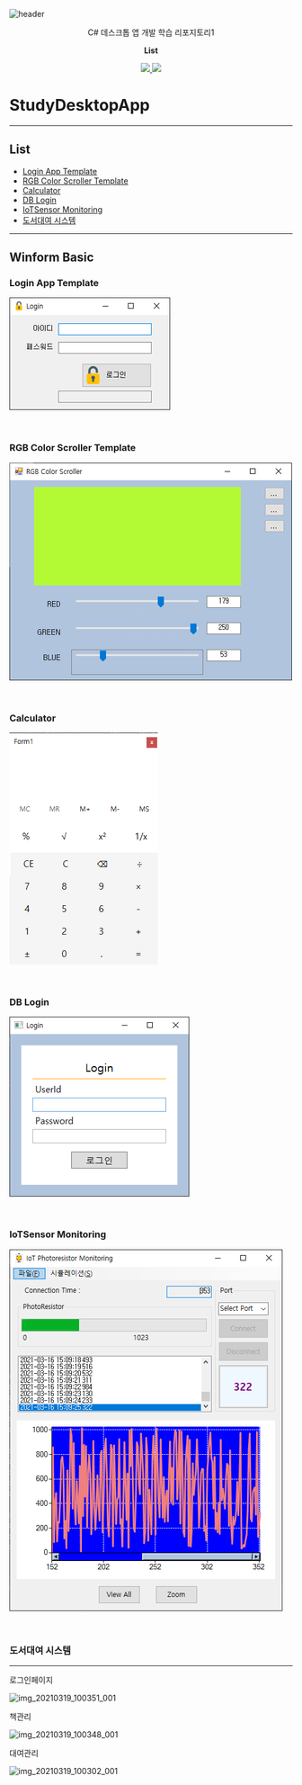 ![header](https://capsule-render.vercel.app/api?type=shark&color=auto&height=300&section=header&text=StudyDesktopApp%20&fontSize=50&animation=fadeIn&fontAlignY=38)
<p align='center'> C# 데스크톱 앱 개발 학습 리포지토리1 </p>
<p align='center'><b> List </b></p>
<p align='center'>
  <a href="https://github.com/kyechan99/capsule-render/labels/Idea">
    <img src="https://img.shields.io/badge/IDEA%20ISSUE%20-%23F7DF1E.svg?&style=for-the-badge&&logoColor=white"/>
  </a>
  <a href="#demo">
    <img src="https://img.shields.io/badge/DEMO%20-%234FC08D.svg?&style=for-the-badge&&logoColor=white"/>
  </a>
</p>

# StudyDesktopApp


<hr>

## List
- [Login App Template](#LoginAppTemplate)
- [RGB Color Scroller Template](#RGBColorScrollerTemplate)
- [Calculator](#Calculator)
- [DB Login](#DBLogin)
- [IoTSensor Monitoring](#IoTSensorMonitoring)
- [도서대여 시스템](#도서대여시스템)

<hr>

## Winform Basic


### Login App Template<a id= "LoginAppTemplate">

<img src =https://github.com/vustkdgus/StudyDesktopApp/blob/main/image/Login.png > </img>

<br>

### RGB Color Scroller Template <a id = "RGBColorScrollerTemplate">

<img src =https://github.com/vustkdgus/StudyDesktopApp/blob/main/image/RGB%20Color%20Scroller.png > </img>

<br>

### Calculator <a id = "Calculator">

<img src =https://github.com/vustkdgus/StudyDesktopApp/blob/main/image/Calculator.png > </img>

<br>

### DB Login <a id ="DBLogin">

<img src =https://github.com/vustkdgus/StudyDesktopApp/blob/main/image/LoginPage.png> </img>

<br>

### IoTSensor Monitoring <a id = "IoTSensorMonitoring">

<img src =https://github.com/vustkdgus/StudyDesktopApp/blob/main/image/Monitoring.png> </img>

<br>

### 도서대여 시스템 <a id = "도서대여시스템">
---------------
로그인페이지

![img_20210319_100351_001](https://user-images.githubusercontent.com/38821846/111717760-0da31780-889c-11eb-8198-4262194256de.png)

책관리

![img_20210319_100348_001](https://user-images.githubusercontent.com/38821846/111717804-27dcf580-889c-11eb-96e7-946ed3640da5.png)


대여관리

![img_20210319_100302_001](https://user-images.githubusercontent.com/38821846/111717816-30353080-889c-11eb-8e76-2716dca450f6.png)



